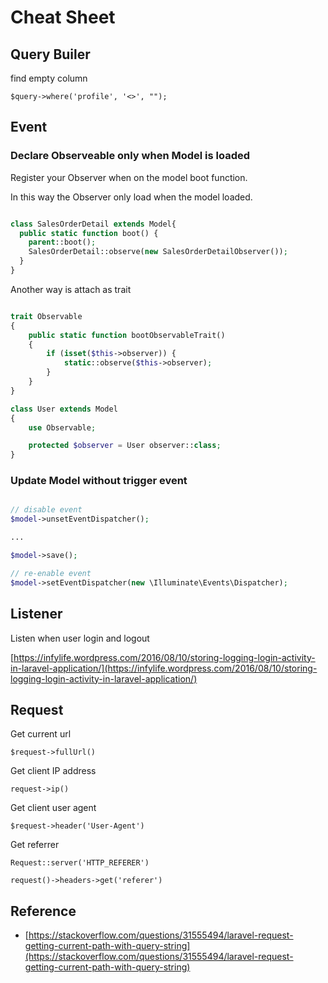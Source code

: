 # Cheat Sheet

## Query Builer

find empty column

`$query->where('profile', '<>', "");`

## Event

### Declare Observeable only when Model is loaded

Register your Observer when on the model boot function.

In this way the Observer only load when the model loaded.

```php

class SalesOrderDetail extends Model{
  public static function boot() {
    parent::boot();
    SalesOrderDetail::observe(new SalesOrderDetailObserver());
  }
}

```

Another way is attach as trait

```php

trait Observable
{
    public static function bootObservableTrait()
    {
        if (isset($this->observer)) {
            static::observe($this->observer);
        }
    }
}

class User extends Model
{
    use Observable;

    protected $observer = User observer::class;
}

```

### Update Model without trigger event

```php

// disable event
$model->unsetEventDispatcher();

...

$model->save();

// re-enable event
$model->setEventDispatcher(new \Illuminate\Events\Dispatcher);

```

## Listener

Listen when user login and logout

[https://infylife.wordpress.com/2016/08/10/storing-logging-login-activity-in-laravel-application/](https://infylife.wordpress.com/2016/08/10/storing-logging-login-activity-in-laravel-application/)

## Request

Get current url

`$request->fullUrl()`

Get client IP address

`request->ip()`

Get client user agent

`$request->header('User-Agent')`

Get referrer

`Request::server('HTTP_REFERER')`

`request()->headers->get('referer')`

## Reference

* [https://stackoverflow.com/questions/31555494/laravel-request-getting-current-path-with-query-string](https://stackoverflow.com/questions/31555494/laravel-request-getting-current-path-with-query-string)